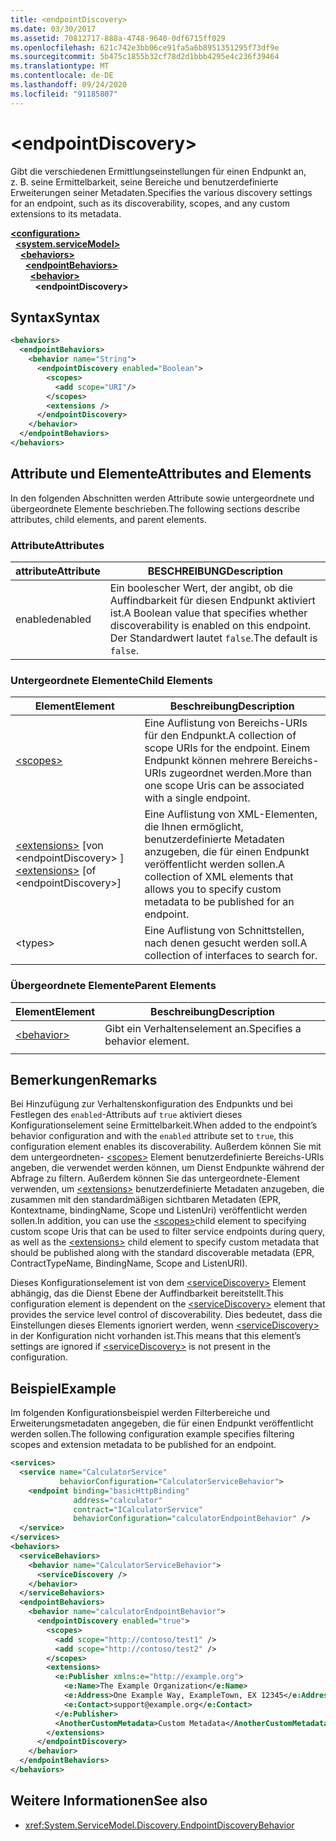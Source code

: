 ```yaml
---
title: <endpointDiscovery>
ms.date: 03/30/2017
ms.assetid: 70812717-888a-4748-9640-0df6715ff029
ms.openlocfilehash: 621c742e3bb06ce91fa5a6b8951351295f73df9e
ms.sourcegitcommit: 5b475c1855b32cf78d2d1bbb4295e4c236f39464
ms.translationtype: MT
ms.contentlocale: de-DE
ms.lasthandoff: 09/24/2020
ms.locfileid: "91185807"
---
```

# \<endpointDiscovery>

<span data-ttu-id="b44a0-101">Gibt die verschiedenen Ermittlungseinstellungen für einen Endpunkt an, z. B. seine Ermittelbarkeit, seine Bereiche und benutzerdefinierte Erweiterungen seiner Metadaten.</span><span class="sxs-lookup"><span data-stu-id="b44a0-101">Specifies the various discovery settings for an endpoint, such as its discoverability, scopes, and any custom extensions to its metadata.</span></span>  
  
[**\<configuration>**](../configuration-element.md)\
&nbsp;&nbsp;[**\<system.serviceModel>**](system-servicemodel.md)\
&nbsp;&nbsp;&nbsp;&nbsp;[**\<behaviors>**](behaviors.md)\
&nbsp;&nbsp;&nbsp;&nbsp;&nbsp;&nbsp;[**\<endpointBehaviors>**](endpointbehaviors.md)\
&nbsp;&nbsp;&nbsp;&nbsp;&nbsp;&nbsp;&nbsp;&nbsp;[**\<behavior>**](behavior-of-endpointbehaviors.md)\
&nbsp;&nbsp;&nbsp;&nbsp;&nbsp;&nbsp;&nbsp;&nbsp;&nbsp;&nbsp;**\<endpointDiscovery>**  
  
## <a name="syntax"></a><span data-ttu-id="b44a0-102">Syntax</span><span class="sxs-lookup"><span data-stu-id="b44a0-102">Syntax</span></span>  
  
```xml  
<behaviors>
  <endpointBehaviors>
    <behavior name="String">
      <endpointDiscovery enabled="Boolean">
        <scopes>
          <add scope="URI"/>
        </scopes>
        <extensions />
      </endpointDiscovery>
    </behavior>
  </endpointBehaviors>
</behaviors>
```  
  
## <a name="attributes-and-elements"></a><span data-ttu-id="b44a0-103">Attribute und Elemente</span><span class="sxs-lookup"><span data-stu-id="b44a0-103">Attributes and Elements</span></span>  

 <span data-ttu-id="b44a0-104">In den folgenden Abschnitten werden Attribute sowie untergeordnete und übergeordnete Elemente beschrieben.</span><span class="sxs-lookup"><span data-stu-id="b44a0-104">The following sections describe attributes, child elements, and parent elements.</span></span>  
  
### <a name="attributes"></a><span data-ttu-id="b44a0-105">Attribute</span><span class="sxs-lookup"><span data-stu-id="b44a0-105">Attributes</span></span>  
  
|<span data-ttu-id="b44a0-106">attribute</span><span class="sxs-lookup"><span data-stu-id="b44a0-106">Attribute</span></span>|<span data-ttu-id="b44a0-107">BESCHREIBUNG</span><span class="sxs-lookup"><span data-stu-id="b44a0-107">Description</span></span>|  
|---------------|-----------------|  
|<span data-ttu-id="b44a0-108">enabled</span><span class="sxs-lookup"><span data-stu-id="b44a0-108">enabled</span></span>|<span data-ttu-id="b44a0-109">Ein boolescher Wert, der angibt, ob die Auffindbarkeit für diesen Endpunkt aktiviert ist.</span><span class="sxs-lookup"><span data-stu-id="b44a0-109">A Boolean value that specifies whether discoverability is enabled on this endpoint.</span></span> <span data-ttu-id="b44a0-110">Der Standardwert lautet `false`.</span><span class="sxs-lookup"><span data-stu-id="b44a0-110">The default is `false`.</span></span>|  
  
### <a name="child-elements"></a><span data-ttu-id="b44a0-111">Untergeordnete Elemente</span><span class="sxs-lookup"><span data-stu-id="b44a0-111">Child Elements</span></span>  
  
|<span data-ttu-id="b44a0-112">Element</span><span class="sxs-lookup"><span data-stu-id="b44a0-112">Element</span></span>|<span data-ttu-id="b44a0-113">Beschreibung</span><span class="sxs-lookup"><span data-stu-id="b44a0-113">Description</span></span>|  
|-------------|-----------------|  
|[\<scopes>](scopes.md)|<span data-ttu-id="b44a0-114">Eine Auflistung von Bereichs-URIs für den Endpunkt.</span><span class="sxs-lookup"><span data-stu-id="b44a0-114">A collection of scope URIs for the endpoint.</span></span> <span data-ttu-id="b44a0-115">Einem Endpunkt können mehrere Bereichs-URIs zugeordnet werden.</span><span class="sxs-lookup"><span data-stu-id="b44a0-115">More than one scope Uris can be associated with a single endpoint.</span></span>|  
|<span data-ttu-id="b44a0-116">[\<extensions>](extensions.md) [von \<endpointDiscovery> ]</span><span class="sxs-lookup"><span data-stu-id="b44a0-116">[\<extensions>](extensions.md) [of \<endpointDiscovery>]</span></span>|<span data-ttu-id="b44a0-117">Eine Auflistung von XML-Elementen, die Ihnen ermöglicht, benutzerdefinierte Metadaten anzugeben, die für einen Endpunkt veröffentlicht werden sollen.</span><span class="sxs-lookup"><span data-stu-id="b44a0-117">A collection of XML elements that allows you to specify custom metadata to be published for an endpoint.</span></span>|  
|\<types>|<span data-ttu-id="b44a0-118">Eine Auflistung von Schnittstellen, nach denen gesucht werden soll.</span><span class="sxs-lookup"><span data-stu-id="b44a0-118">A collection of interfaces to search for.</span></span>|  
  
### <a name="parent-elements"></a><span data-ttu-id="b44a0-119">Übergeordnete Elemente</span><span class="sxs-lookup"><span data-stu-id="b44a0-119">Parent Elements</span></span>  
  
|<span data-ttu-id="b44a0-120">Element</span><span class="sxs-lookup"><span data-stu-id="b44a0-120">Element</span></span>|<span data-ttu-id="b44a0-121">Beschreibung</span><span class="sxs-lookup"><span data-stu-id="b44a0-121">Description</span></span>|  
|-------------|-----------------|  
|[\<behavior>](behavior-of-endpointbehaviors.md)|<span data-ttu-id="b44a0-122">Gibt ein Verhaltenselement an.</span><span class="sxs-lookup"><span data-stu-id="b44a0-122">Specifies a behavior element.</span></span>|  
|||  
  
## <a name="remarks"></a><span data-ttu-id="b44a0-123">Bemerkungen</span><span class="sxs-lookup"><span data-stu-id="b44a0-123">Remarks</span></span>  

 <span data-ttu-id="b44a0-124">Bei Hinzufügung zur Verhaltenskonfiguration des Endpunkts und bei Festlegen des `enabled`-Attributs auf `true` aktiviert dieses Konfigurationselement seine Ermittelbarkeit.</span><span class="sxs-lookup"><span data-stu-id="b44a0-124">When added to the endpoint’s behavior configuration and with the `enabled` attribute set to `true`, this configuration element enables its discoverability.</span></span> <span data-ttu-id="b44a0-125">Außerdem können Sie mit dem untergeordneten- [\<scopes>](scopes.md) Element benutzerdefinierte Bereichs-URIs angeben, die verwendet werden können, um Dienst Endpunkte während der Abfrage zu filtern. Außerdem können Sie das untergeordnete-Element verwenden, um [\<extensions>](extensions.md) benutzerdefinierte Metadaten anzugeben, die zusammen mit den standardmäßigen sichtbaren Metadaten (EPR, Kontextname, bindingName, Scope und ListenUri) veröffentlicht werden sollen.</span><span class="sxs-lookup"><span data-stu-id="b44a0-125">In addition, you can use the [\<scopes>](scopes.md)child element to specifying custom scope Uris that can be used to filter service endpoints during query, as well as the [\<extensions>](extensions.md) child element to specify custom metadata that should be published along with the standard discoverable metadata (EPR, ContractTypeName, BindingName, Scope and ListenURI).</span></span>  
  
 <span data-ttu-id="b44a0-126">Dieses Konfigurationselement ist von dem [\<serviceDiscovery>](servicediscovery.md) Element abhängig, das die Dienst Ebene der Auffindbarkeit bereitstellt.</span><span class="sxs-lookup"><span data-stu-id="b44a0-126">This configuration element is dependent on the [\<serviceDiscovery>](servicediscovery.md) element that provides the service level control of discoverability.</span></span> <span data-ttu-id="b44a0-127">Dies bedeutet, dass die Einstellungen dieses Elements ignoriert werden, wenn [\<serviceDiscovery>](servicediscovery.md) in der Konfiguration nicht vorhanden ist.</span><span class="sxs-lookup"><span data-stu-id="b44a0-127">This means that this element’s settings are ignored if [\<serviceDiscovery>](servicediscovery.md) is not present in the configuration.</span></span>  
  
## <a name="example"></a><span data-ttu-id="b44a0-128">Beispiel</span><span class="sxs-lookup"><span data-stu-id="b44a0-128">Example</span></span>  

 <span data-ttu-id="b44a0-129">Im folgenden Konfigurationsbeispiel werden Filterbereiche und Erweiterungsmetadaten angegeben, die für einen Endpunkt veröffentlicht werden sollen.</span><span class="sxs-lookup"><span data-stu-id="b44a0-129">The following configuration example specifies filtering scopes and extension metadata to be published for an endpoint.</span></span>  
  
```xml  
<services>
  <service name="CalculatorService"
           behaviorConfiguration="CalculatorServiceBehavior">
    <endpoint binding="basicHttpBinding"
              address="calculator"
              contract="ICalculatorService"
              behaviorConfiguration="calculatorEndpointBehavior" />
  </service>
</services>
<behaviors>
  <serviceBehaviors>
    <behavior name="CalculatorServiceBehavior">
      <serviceDiscovery />
    </behavior>
  </serviceBehaviors>
  <endpointBehaviors>
    <behavior name="calculatorEndpointBehavior">
      <endpointDiscovery enabled="true">
        <scopes>
          <add scope="http://contoso/test1" />
          <add scope="http://contoso/test2" />
        </scopes>
        <extensions>
          <e:Publisher xmlns:e="http://example.org">
            <e:Name>The Example Organization</e:Name>
            <e:Address>One Example Way, ExampleTown, EX 12345</e:Address>
            <e:Contact>support@example.org</e:Contact>
          </e:Publisher>
          <AnotherCustomMetadata>Custom Metadata</AnotherCustomMetadata>
        </extensions>
      </endpointDiscovery>
    </behavior>
  </endpointBehaviors>
</behaviors>
```  
  
## <a name="see-also"></a><span data-ttu-id="b44a0-130">Weitere Informationen</span><span class="sxs-lookup"><span data-stu-id="b44a0-130">See also</span></span>

- <xref:System.ServiceModel.Discovery.EndpointDiscoveryBehavior>
